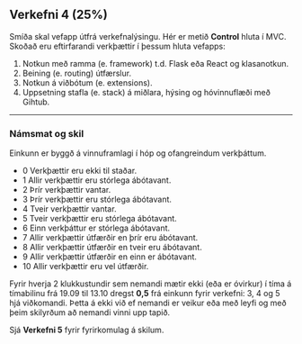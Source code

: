 ## Verkefni 4 (25%)

Smíða skal vefapp útfrá verkefnalýsingu. Hér er metið **Control** hluta í MVC. Skoðað eru eftirfarandi verkþættir í þessum hluta vefapps:

1. Notkun með ramma (e. framework) t.d. Flask eða React og klasanotkun.
1. Beining (e. routing) útfærslur.
1. Notkun á viðbótum (e. extensions).
1. Uppsetning stafla (e. stack) á miðlara, hýsing og hóvinnuflæði með Gihtub.

---

### Námsmat og skil
Einkunn er byggð á vinnuframlagi í hóp og ofangreindum verkþáttum.

- 0	 Verkþættir eru ekki til staðar.
- 1  Allir verkþættir eru stórlega ábótavant.
- 2  Þrír verkþættir vantar.
- 3  Þrír verkþættir eru stórlega ábótavant.
- 4  Tveir verkþættir vantar.
- 5	 Tveir verkþættir eru stórlega ábótavant.
- 6	 Einn verkþáttur er stórlega ábótavant.
- 7  Allir verkþættir útfærðir en þrír eru ábótavant.
- 8	 Allir verkþættir útfærðir en tveir eru ábótavant.
- 9	 Allir verkþættir útfærðir en einn er ábótavant.
- 10 Allir verkþættir eru vel útfærðir. 


Fyrir hverja 2 klukkustundir sem nemandi mætir ekki (eða er óvirkur) í tíma á tímabilinu frá 19.09 til 13.10 dregst **0,5** frá einkunn fyrir verkefni: 3, 4 og 5 hjá viðkomandi. Þetta á ekki við ef nemandi er veikur eða með leyfi og með þeim skilyrðum að nemandi vinni upp tapið.


Sjá **Verkefni 5** fyrir fyrirkomulag á skilum.
